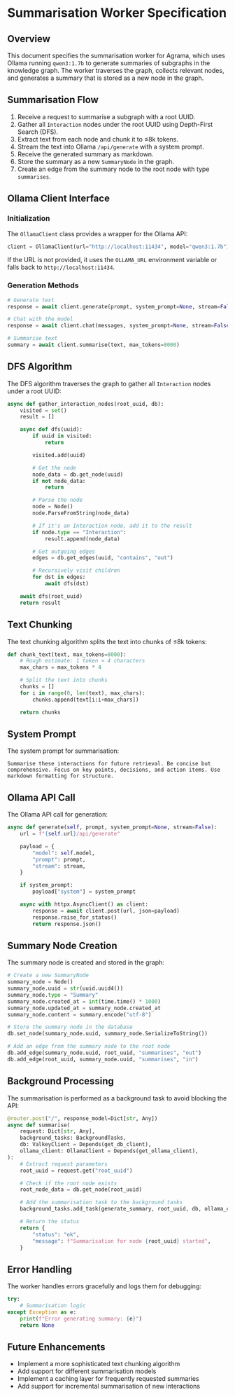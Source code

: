 # Summarisation Worker Specification

## Overview

This document specifies the summarisation worker for Agrama, which uses Ollama running `qwen3:1.7b` to generate summaries of subgraphs in the knowledge graph. The worker traverses the graph, collects relevant nodes, and generates a summary that is stored as a new node in the graph.

## Summarisation Flow

1. Receive a request to summarise a subgraph with a root UUID.
2. Gather all `Interaction` nodes under the root UUID using Depth-First Search (DFS).
3. Extract text from each node and chunk it to ≤8k tokens.
4. Stream the text into Ollama `/api/generate` with a system prompt.
5. Receive the generated summary as markdown.
6. Store the summary as a new `SummaryNode` in the graph.
7. Create an edge from the summary node to the root node with type `summarises`.

## Ollama Client Interface

### Initialization

The `OllamaClient` class provides a wrapper for the Ollama API:

```python
client = OllamaClient(url="http://localhost:11434", model="qwen3:1.7b")
```

If the URL is not provided, it uses the `OLLAMA_URL` environment variable or falls back to `http://localhost:11434`.

### Generation Methods

```python
# Generate text
response = await client.generate(prompt, system_prompt=None, stream=False)

# Chat with the model
response = await client.chat(messages, system_prompt=None, stream=False)

# Summarise text
summary = await client.summarise(text, max_tokens=8000)
```

## DFS Algorithm

The DFS algorithm traverses the graph to gather all `Interaction` nodes under a root UUID:

```python
async def gather_interaction_nodes(root_uuid, db):
    visited = set()
    result = []

    async def dfs(uuid):
        if uuid in visited:
            return

        visited.add(uuid)

        # Get the node
        node_data = db.get_node(uuid)
        if not node_data:
            return

        # Parse the node
        node = Node()
        node.ParseFromString(node_data)

        # If it's an Interaction node, add it to the result
        if node.type == "Interaction":
            result.append(node_data)

        # Get outgoing edges
        edges = db.get_edges(uuid, "contains", "out")

        # Recursively visit children
        for dst in edges:
            await dfs(dst)

    await dfs(root_uuid)
    return result
```

## Text Chunking

The text chunking algorithm splits the text into chunks of ≤8k tokens:

```python
def chunk_text(text, max_tokens=8000):
    # Rough estimate: 1 token ≈ 4 characters
    max_chars = max_tokens * 4

    # Split the text into chunks
    chunks = []
    for i in range(0, len(text), max_chars):
        chunks.append(text[i:i+max_chars])

    return chunks
```

## System Prompt

The system prompt for summarisation:

```
Summarise these interactions for future retrieval. Be concise but comprehensive. Focus on key points, decisions, and action items. Use markdown formatting for structure.
```

## Ollama API Call

The Ollama API call for generation:

```python
async def generate(self, prompt, system_prompt=None, stream=False):
    url = f"{self.url}/api/generate"

    payload = {
        "model": self.model,
        "prompt": prompt,
        "stream": stream,
    }

    if system_prompt:
        payload["system"] = system_prompt

    async with httpx.AsyncClient() as client:
        response = await client.post(url, json=payload)
        response.raise_for_status()
        return response.json()
```

## Summary Node Creation

The summary node is created and stored in the graph:

```python
# Create a new SummaryNode
summary_node = Node()
summary_node.uuid = str(uuid.uuid4())
summary_node.type = "Summary"
summary_node.created_at = int(time.time() * 1000)
summary_node.updated_at = summary_node.created_at
summary_node.content = summary.encode("utf-8")

# Store the summary node in the database
db.set_node(summary_node.uuid, summary_node.SerializeToString())

# Add an edge from the summary node to the root node
db.add_edge(summary_node.uuid, root_uuid, "summarises", "out")
db.add_edge(root_uuid, summary_node.uuid, "summarises", "in")
```

## Background Processing

The summarisation is performed as a background task to avoid blocking the API:

```python
@router.post("/", response_model=Dict[str, Any])
async def summarise(
    request: Dict[str, Any],
    background_tasks: BackgroundTasks,
    db: ValkeyClient = Depends(get_db_client),
    ollama_client: OllamaClient = Depends(get_ollama_client),
):
    # Extract request parameters
    root_uuid = request.get("root_uuid")

    # Check if the root node exists
    root_node_data = db.get_node(root_uuid)

    # Add the summarisation task to the background tasks
    background_tasks.add_task(generate_summary, root_uuid, db, ollama_client)

    # Return the status
    return {
        "status": "ok",
        "message": f"Summarisation for node {root_uuid} started",
    }
```

## Error Handling

The worker handles errors gracefully and logs them for debugging:

```python
try:
    # Summarisation logic
except Exception as e:
    print(f"Error generating summary: {e}")
    return None
```

## Future Enhancements

- Implement a more sophisticated text chunking algorithm
- Add support for different summarisation models
- Implement a caching layer for frequently requested summaries
- Add support for incremental summarisation of new interactions
